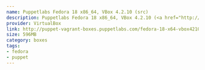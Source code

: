 ```yaml
---
name: Puppetlabs Fedora 18 x86_64, VBox 4.2.10 (src)
description: Puppetlabs Fedora 18 x86_64, VBox 4.2.10 (<a href="http://github.com/puppetlabs/puppet-vagrant-boxes">src</a>)
provider: VirtualBox
link: http://puppet-vagrant-boxes.puppetlabs.com/fedora-18-x64-vbox4210.box
size: 596MB
category: boxes
tags:
- fedora
- puppet
---
```

